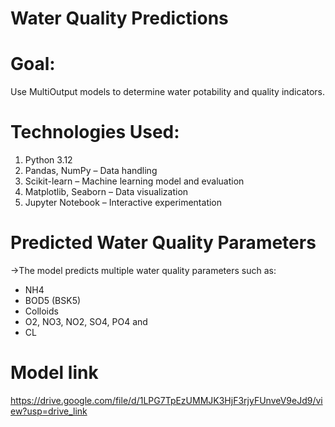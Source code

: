 # Water Quality Predictions
								  
# Goal: 
Use MultiOutput models to determine water potability and quality indicators.

# Technologies Used:

1) Python 3.12
2) Pandas, NumPy – Data handling
3) Scikit-learn – Machine learning model and evaluation
4) Matplotlib, Seaborn – Data visualization
5) Jupyter Notebook – Interactive experimentation

# Predicted Water Quality Parameters
   ->The model predicts multiple water quality parameters such as:

- NH4
- BOD5 (BSK5)
- Colloids
- O2, NO3, NO2, SO4, PO4 and
- CL

# Model link
https://drive.google.com/file/d/1LPG7TpEzUMMJK3HjF3rjyFUnveV9eJd9/view?usp=drive_link
